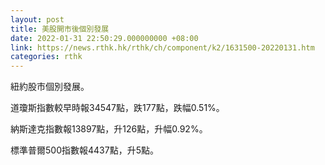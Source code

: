 ```yaml
---
layout: post
title: 美股開市後個別發展
date: 2022-01-31 22:50:29.000000000 +08:00
link: https://news.rthk.hk/rthk/ch/component/k2/1631500-20220131.htm
categories: rthk
---
```


紐約股市個別發展。

道瓊斯指數較早時報34547點，跌177點，跌幅0.51%。

納斯達克指數報13897點，升126點，升幅0.92%。

標準普爾500指數報4437點，升5點。
